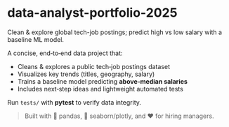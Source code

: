# data-analyst-portfolio-2025
Clean &amp; explore global tech-job postings; predict high vs low salary with a baseline ML model.

A concise, end‑to‑end data project that:

* Cleans & explores a public tech‑job postings dataset  
* Visualizes key trends (titles, geography, salary)  
* Trains a baseline model predicting **above‑median salaries**  
* Includes next‑step ideas and lightweight automated tests

Run `tests/` with **pytest** to verify data integrity.

> Built with 🐼 pandas, 🎨 seaborn/plotly, and ❤️ for hiring managers.
